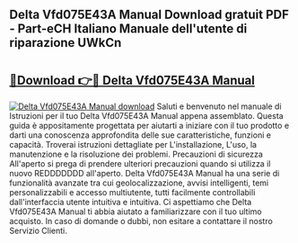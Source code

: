 ## Delta Vfd075E43A Manual Download gratuit PDF - Part-eCH Italiano Manuale dell'utente di riparazione UWkCn

# <h2><a href="http://dffctq4.blite.top/?on=Delta+Vfd075E43A+Manual">🔗Download 👉🔴 Delta Vfd075E43A Manual</a></h2>

[![Delta Vfd075E43A Manual download](https://i.imgur.com/lujVjoI.png)](http://dffctq4.blite.top/?on=Delta+Vfd075E43A+Manual)
Saluti e benvenuto nel manuale di Istruzioni per il tuo Delta Vfd075E43A Manual appena assemblato. Questa guida è appositamente progettata per aiutarti a iniziare con il tuo prodotto e darti una conoscenza approfondita delle sue caratteristiche, funzioni e capacità. Troverai istruzioni dettagliate per L'installazione, L'uso, la manutenzione e la risoluzione dei problemi. Precauzioni di sicurezza All'aperto si prega di prendere ulteriori precauzioni quando si utilizza il nuovo REDDDDDDD all'aperto. Delta Vfd075E43A Manual ha una serie di funzionalità avanzate tra cui geolocalizzazione, avvisi intelligenti, temi personalizzabili e accesso multiutente, tutti facilmente controllabili dall'interfaccia utente intuitiva e intuitiva. Ci aspettiamo che Delta Vfd075E43A Manual ti abbia aiutato a familiarizzare con il tuo ultimo acquisto. In caso di domande o dubbi, non esitare a contattare il nostro Servizio Clienti.
